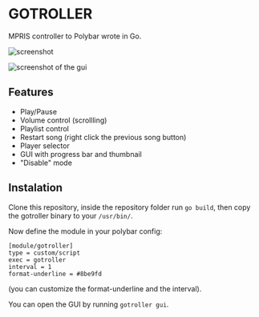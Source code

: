 # GOTROLLER

MPRIS controller to Polybar wrote in Go.

![screenshot](https://i.imgur.com/FFmjBnu.png)

![screenshot of the gui](https://i.imgur.com/sjPt8Qc.png)


## Features
- Play/Pause
- Volume control (scrollling)
- Playlist control
- Restart song (right click the previous song button)
- Player selector
- GUI with progress bar and thumbnail
- "Disable" mode

## Instalation
Clone this repository, inside the repository folder run `go build`, then copy 
the gotroller binary to your `/usr/bin/`.

Now define the module in your polybar config:
```
[module/gotroller]
type = custom/script
exec = gotroller
interval = 1
format-underline = #8be9fd
```
(you can customize the format-underline and the interval).

You can open the GUI by running `gotroller gui`.

